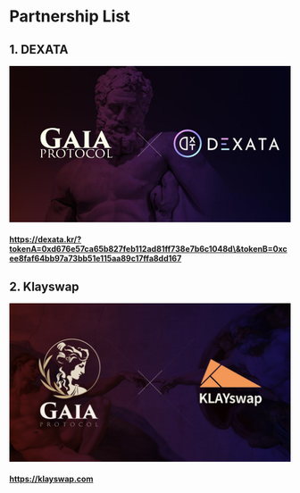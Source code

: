 # Partnership List

## 1. DEXATA

![](../.gitbook/assets/DEXATA.png)

#### https://dexata.kr/?tokenA=0xd676e57ca65b827feb112ad81ff738e7b6c1048d\&tokenB=0xcee8faf64bb97a73bb51e115aa89c17ffa8dd167

## 2. Klayswap

![](../.gitbook/assets/klayswap.jpeg)

#### https://klayswap.com
